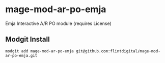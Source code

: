 # mage-mod-ar-po-emja
Emja Interactive A/R PO module (requires License) 


## Modgit Install

`modgit add mage-mod-ar-po-emja git@github.com:flintdigital/mage-mod-ar-po-emja.git`
